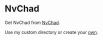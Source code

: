 # NvChad
Get NvChad from [NvChad](https://nvchad.com/).

Use my custom directory or create your [own](https://nvchad.com/docs/config/walkthrough). 
